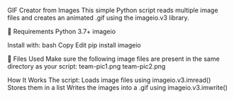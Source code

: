  GIF Creator from Images
This simple Python script reads multiple image files and creates an animated .gif using the imageio.v3 library.

📜 Requirements
Python 3.7+
imageio

Install with:
bash
Copy
Edit
pip install imageio

📂 Files Used
Make sure the following image files are present in the same directory as your script:
team-pic1.png
team-pic2.png

 How It Works
The script:
Loads image files using imageio.v3.imread()
Stores them in a list
Writes the images into a .gif using imageio.v3.imwrite()
